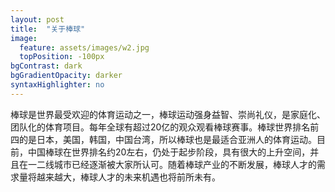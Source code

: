 ```yaml
---
layout: post
title:  "关于棒球"
image:
  feature: assets/images/w2.jpg
  topPosition: -100px
bgContrast: dark
bgGradientOpacity: darker
syntaxHighlighter: no
---
```


棒球是世界最受欢迎的体育运动之一，棒球运动强身益智、崇尚礼仪，是家庭化、团队化的体育项目。每年全球有超过20亿的观众观看棒球赛事。棒球世界排名前四的是日本，美国，韩国，中国台湾，所以棒球也是最适合亚洲人的体育运动。目前，中国棒球在世界排名约20左右，仍处于起步阶段，具有很大的上升空间，并且在一二线城市已经逐渐被大家所认可。随着棒球产业的不断发展，棒球人才的需求量将越来越大，棒球人才的未来机遇也将前所未有。
